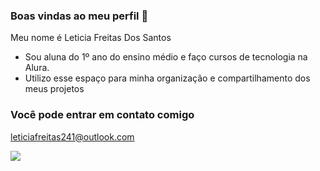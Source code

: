 ### Boas vindas ao meu perfil 💙

Meu nome é Leticia Freitas Dos Santos

- Sou aluna do 1º ano do ensino médio e faço cursos de tecnologia na Alura.
- Utilizo esse espaço para minha organização e compartilhamento dos meus projetos

### Você pode entrar em contato comigo

leticiafreitas241@outlook.com 

![](https://media1.tenor.com/m/5g95hQQSoj8AAAAC/bye-bye-bye.gif)

